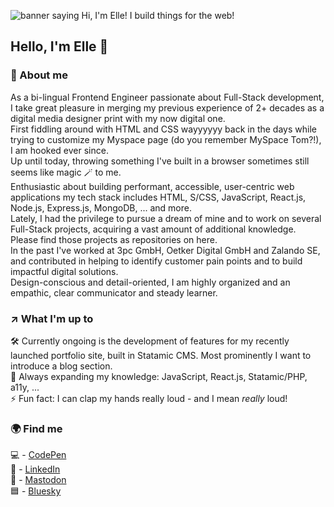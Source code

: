 ![banner saying Hi, I'm Elle! I build things for the web!](https://github.com/EllyPirelly/EllyPirelly/assets/47147981/6e32dcc4-fbbc-4d07-afd2-eb2cfb7d9783)

## Hello, I'm Elle 👋

### :open_book: About me
As a bi-lingual Frontend Engineer passionate about Full-Stack development, I take great pleasure in merging my previous experience of 2+ decades as a digital media designer print with my now digital one. <br>
First fiddling around with HTML and CSS wayyyyyy back in the days while trying to customize my Myspace page (do you remember MySpace Tom?!), I am hooked ever since. <br>
Up until today, throwing something I've built in a browser sometimes still seems like magic :magic_wand: to me. <br>
Enthusiastic about building performant, accessible, user-centric web applications my tech stack includes HTML, S/CSS, JavaScript, React.js, Node.js, Express.js, MongoDB, ... and more. <br>
Lately, I had the privilege to pursue a dream of mine and to work on several Full-Stack projects, acquiring a vast amount of additional knowledge. Please find those projects as repositories on here. <br>
In the past I've worked at 3pc GmbH, Oetker Digital GmbH and Zalando SE, and contributed in helping to identify customer pain points and to build impactful digital solutions. <br>
Design-conscious and detail-oriented, I am highly organized and an empathic, clear communicator and steady learner. 

### :arrow_upper_right: What I'm up to
:hammer_and_wrench: Currently ongoing is the development of features for my recently launched portfolio site, built in Statamic CMS. Most prominently I want to introduce a blog section. <br>
🌱 Always expanding my knowledge: JavaScript, React.js, Statamic/PHP, a11y, ... <br>
⚡ Fun fact: I can clap my hands really loud - and I mean _really_ loud! <br>

### :earth_africa: Find me
:computer: - [CodePen](https://codepen.io/ellypirelly/pens/public) <br/>
:bust_in_silhouette: - [LinkedIn](https://www.linkedin.com/in/elle-hanschen/) <br/>
:elephant: - [Mastodon](https://mastodon.world/@EllyPirelly) <br/>
:blue_square: - [Bluesky](https://bsky.app/profile/ellypirelly.bsky.social) <br/>
